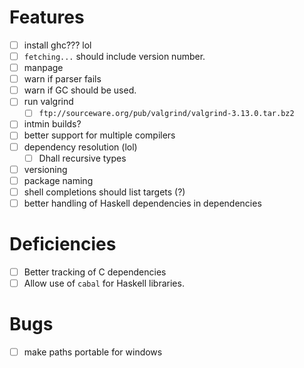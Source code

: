 # Features
- [ ] install ghc??? lol
- [ ] `fetching...` should include version number.
- [ ] manpage
- [ ] warn if parser fails
- [ ] warn if GC should be used.
- [ ] run valgrind
  - [ ] `ftp://sourceware.org/pub/valgrind/valgrind-3.13.0.tar.bz2`
- [ ] intmin builds?
- [ ] better support for multiple compilers
- [ ] dependency resolution (lol)
  - [ ] Dhall recursive types
- [ ] versioning
- [ ] package naming
- [ ] shell completions should list targets (?)
- [ ] better handling of Haskell dependencies in dependencies
# Deficiencies
- [ ] Better tracking of C dependencies
- [ ] Allow use of `cabal` for Haskell libraries.
# Bugs
- [ ] make paths portable for windows
